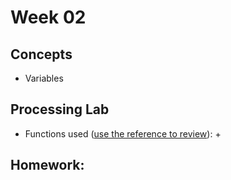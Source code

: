 # Week 02

## Concepts

+ Variables

## Processing Lab

+ Functions used ([use the reference to review](https://processing.org/reference/)):
	+ 

## Homework:
